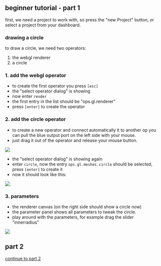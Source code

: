 



## beginner tutorial - part 1

first, we need a project to work with, so press the "new Project" button, or select a project from your dashboard.


### drawing a circle

to draw a circle, we need two operators:

1. the webgl renderer
2. a circle

### 1. add the webgl operator

- to create the first operator you press ```[esc]```
- the "select operator dialog" is showing
- now enter ```render```
- the first entry in the list should be "ops.gl.renderer"
- press ```[enter]``` to create the operator

### 2. add the circle operator

- to create a new operator and connect automatically it to another op you can pull the blue output port on the left side with your mouse.
- just drag it out of the operator and release your mouse button.

![](/imgdoc/create_op_pull.gif)

- the "select operator dialog" is showing again
- enter ```circle```, now the entry ```ops.gl.meshes.circle``` should be selected, press ```[enter]``` to create it
- now it should look like this:

![](/imgdoc/beginner1result.png)

### 3. parameters

- the renderer canvas (on the right side should show a circle now)
- the parameter panel shows all parameters to tweak the circle.
- play around with the parameters, for example drag the slider "innerradius"

![](/imgdoc/beginner1circle.png)



## part 2

[continue to part 2](/doc/beginner2)

